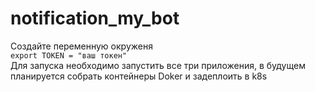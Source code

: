 # notification_my_bot
Создайте переменную окруженя  
``` export TOKEN = "ваш токен" ```  
Для запуска необходимо запустить все три приложения, в будущем планируется собрать контейнеры Doker и задеплоить в k8s

